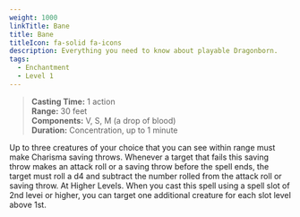 ```yaml
---
weight: 1000
linkTitle: Bane 
title: Bane 
titleIcon: fa-solid fa-icons
description: Everything you need to know about playable Dragonborn.
tags:
  - Enchantment
  - Level 1
---
```


> **Casting Time:** 1 action  
> **Range:** 30 feet  
> **Components:** V, S, M (a drop of blood)  
> **Duration:** Concentration, up to 1 minute  

Up to three creatures of your choice that you can see
within range must make Charisma saving throws.
Whenever a target that fails this saving throw makes
an attack roll or a saving throw before the spell ends,
the target must roll a d4 and subtract the number rolled
from the attack roll or saving throw.
At Higher LeveIs. When you cast this spell using
a spell slot of 2nd levei or higher, you can target one
additional creature for each slot leveI above 1st.
